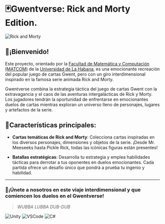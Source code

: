# 🃏Gwentverse: Rick and Morty Edition.
![Rick and Morty](https://static.wikia.nocookie.net/familyguyfanon/images/6/60/Rick_and_Morty.png/revision/latest?cb=20181215052855)

## 🙂¡Bienvenido!

Este proyecto, orientado por la [Facultad de Matemática y Computación (MATCOM)](https://matcom.uh.cu/) de la [Universidad de La Habana](https://www.uh.cu/inicio/), es una emocionante recreación del popular juego de cartas Gwent, pero con un giro interdimensional inspirado en la famosa serie animada Rick and Morty.

Gwentverse combina la estrategia táctica del juego de cartas Gwent con la extravagancia y el caos de las aventuras intergalácticas de Rick y Morty. Los jugadores tendrán la oportunidad de enfrentarse en emocionantes duelos de cartas mientras exploran un universo lleno de personajes, lugares y artefactos de la serie.

## 📝Características principales:

- **Cartas temáticas de Rick and Morty**: Colecciona cartas inspiradas en los diversos personajes, dimensiones y objetos de la serie. ¡Desde Mr. Meeseeks hasta Pickle Rick, todas las icónicas figuras están presentes!

- **Batallas estratégicas**: Desarrolla tu estrategia y emplea habilidades tácticas para derrotar a tus oponentes en duelos emocionantes. Cada partida ofrece un desafío único que pondrá a prueba tu ingenio y habilidad.

---

### 🚀¡Únete a nosotros en este viaje interdimensional y que comiencen los duelos en el Gwentverse!

> _WUBBA LUBBA DUB-DUB_

![Unity](https://img.shields.io/badge/Unity-100000?style=for-the-badge&logo=unity&logoColor=white)
![VSCode](https://img.shields.io/badge/VSCode-0078D4?style=for-the-badge&logo=visual%20studio%20code&logoColor=white)
![C#](https://img.shields.io/badge/C%23-239120?style=for-the-badge&logo=csharp&logoColor=white)
